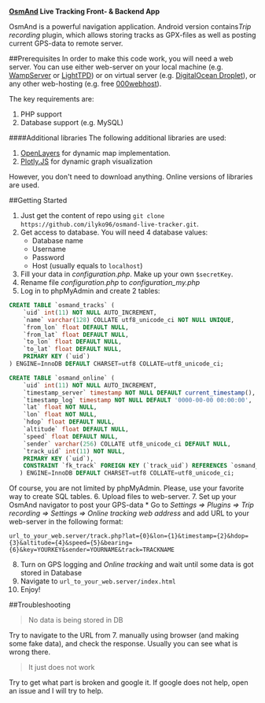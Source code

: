 **[OsmAnd](https://github.com/osmandapp/Osmand) Live Tracking Front- & Backend App**

OsmAnd is a powerful navigation application. Android version contains*Trip recording* plugin, which allows storing tracks as GPX-files as well as posting current GPS-data to remote server.

##Prerequisites
In order to make this code work, you will need a web server. You can use either web-server on your local machine (e.g. [WampServer](http://www.wampserver.com/en/) or [LightTPD](https://www.lighttpd.net/)) or on virtual server (e.g. [DigitalOcean Droplet](https://www.digitalocean.com/)), or any other web-hosting (e.g. free [000webhost](https://www.000webhost.com/)).

The key requirements are:
1. PHP support
2. Database support (e.g. MySQL)

####Additional libraries
The following additional libraries are used:
1. [OpenLayers](https://openlayers.org/) for dynamic map implementation.
2. [Plotly.JS](https://plotly.com/javascript/) for dynamic graph visualization

However, you don't need to download anything. Online versions of libraries are used.

##Getting Started

1. Just get the content of repo using `git clone https://github.com/ilyko96/osmand-live-tracker.git`.
2. Get access to database. You will need 4 database values:
    * Database name
    * Username
    * Password
    * Host (usually equals to `localhost`)
3. Fill your data in *configuration.php*. Make up your own `$secretKey`.
4. Rename file *configuration.php* to *configuration_my.php*
4. Log in to phpMyAdmin and create 2 tables:
```sql
CREATE TABLE `osmand_tracks` (
    `uid` int(11) NOT NULL AUTO_INCREMENT,
    `name` varchar(128) COLLATE utf8_unicode_ci NOT NULL UNIQUE,
    `from_lon` float DEFAULT NULL,
    `from_lat` float DEFAULT NULL,
    `to_lon` float DEFAULT NULL,
    `to_lat` float DEFAULT NULL,
    PRIMARY KEY (`uid`)
) ENGINE=InnoDB DEFAULT CHARSET=utf8 COLLATE=utf8_unicode_ci;
```
```sql
CREATE TABLE `osmand_online` (
    `uid` int(11) NOT NULL AUTO_INCREMENT,
    `timestamp_server` timestamp NOT NULL DEFAULT current_timestamp(),
    `timestamp_log` timestamp NOT NULL DEFAULT '0000-00-00 00:00:00',
    `lat` float NOT NULL,
    `lon` float NOT NULL,
    `hdop` float DEFAULT NULL,
    `altitude` float DEFAULT NULL,
    `speed` float DEFAULT NULL,
    `sender` varchar(256) COLLATE utf8_unicode_ci DEFAULT NULL,
    `track_uid` int(11) NOT NULL,
    PRIMARY KEY (`uid`),
    CONSTRAINT `fk_track` FOREIGN KEY (`track_uid`) REFERENCES `osmand_tracks` (`uid`)
   ) ENGINE=InnoDB DEFAULT CHARSET=utf8 COLLATE=utf8_unicode_ci;
```
Of course, you are not limited by phpMyAdmin. Please, use your favorite way to create SQL tables.
6. Upload files to web-server.
7. Set up your OsmAnd navigator to post your GPS-data
    * Go to *Settings => Plugins => Trip recording => Settings => Online tracking web address* and add URL to your web-server in the following format: 
```
url_to_your_web.server/track.php?lat={0}&lon={1}&timestamp={2}&hdop={3}&altitude={4}&speed={5}&bearing={6}&key=YOURKEY&sender=YOURNAME&track=TRACKNAME
```
8. Turn on GPS logging and *Online tracking* and wait until some data is got stored in Database
9. Navigate to `url_to_your_web.server/index.html`
10. Enjoy!

##Troubleshooting
> No data is being stored in DB

Try to navigate to the URL from 7. manually using browser (and making some fake data), and check the response. Usually you can see what is wrong there.

> It just does not work

Try to get what part is broken and google it. If google does not help, open an issue and I will try to help. 